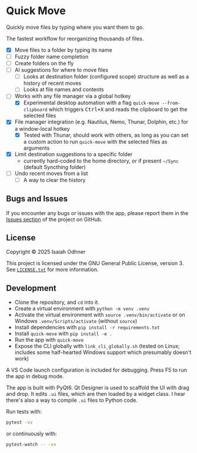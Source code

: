 # Quick Move

Quickly move files by typing where you want them to go.

The fastest workflow for reorganizing thousands of files.

- [x] Move files to a folder by typing its name
- [ ] Fuzzy folder name completion
- [ ] Create folders on the fly
- [ ] AI suggestions for where to move files
  - [ ] Looks at destination folder (configured scope) structure as well as a history of recent moves
  - [ ] Looks at file names and contents
- [ ] Works with any file manager via a global hotkey
  - [x] Experimental desktop automation with a flag `quick-move --from-clipboard` which triggers <kbd>Ctrl+X</kbd> and reads the clipboard to get the selected files
- [x] File manager integration (e.g. Nautilus, Nemo, Thunar, Dolphin, etc.) for a window-local hotkey
  - [x] Tested with Thunar, should work with others, as long as you can set a custom action to run `quick-move` with the selected files as arguments
- [x] Limit destination suggestions to a specific folder
  - currently hard-coded to the home directory, or if present `~/Sync` (default Syncthing folder)
- [ ] Undo recent moves from a list
  - [ ] A way to clear the history

## Bugs and Issues

If you encounter any bugs or issues with the app, please report them in the [Issues section](https://github.com/1j01/quick-move/issues) of the project on GitHub.

## License

Copyright © 2025 Isaiah Odhner

This project is licensed under the GNU General Public License, version 3. See [`LICENSE.txt`](https://github.com/1j01/quick-move/blob/main/LICENSE.txt) for more information.

## Development

- Clone the repository, and `cd` into it.
- Create a virtual environment with `python -m venv .venv`
- Activate the virtual environment with `source .venv/bin/activate` or on Windows `.venv/Scripts/activate` (without `source`)
- Install dependencies with `pip install -r requirements.txt`
- Install `quick-move` with `pip install -e .`
- Run the app with `quick-move`
- Expose the CLI globally with `link_cli_globally.sh` (tested on Linux; includes some half-hearted Windows support which presumably doesn't work)

A VS Code launch configuration is included for debugging. Press F5 to run the app in debug mode.

The app is built with PyQt6. Qt Designer is used to scaffold the UI with drag and drop. It edits `.ui` files, which are then loaded by a widget class.
I hear there's also a way to compile `.ui` files to Python code.

Run tests with:
```bash
pytest -vv
```
or continuously with:
```bash
pytest-watch -- -vv
```

